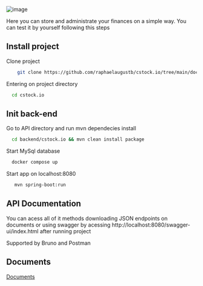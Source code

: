 ![image](https://github.com/raphaelaugustb/cstock.io/assets/66183690/7a493963-d113-4126-a3b3-f672487f8728)

Here you can store and administrate your finances on a simple way. You can test it by yourself following this steps




## Install project


 Clone project 
```bash
    git clone https://github.com/raphaelaugustb/cstock.io/tree/main/documents
```
Entering on project directory
  ```bash
    cd cstock.io
```
## Init back-end
  Go to API directory and run mvn dependecies install
  ```bash
    cd backend/cstock.io && mvn clean install package 
```
Start MySql database
  ```bash
    docker compose up
```
Start app on localhost:8080
 ```bash
    mvn spring-boot:run 
```
    
## API Documentation

You can acess all of it methods downloading JSON endpoints on documents or using swagger by acessing http://localhost:8080/swagger-ui/index.html after running project

Supported by Bruno and Postman


## Documents

[Documents](https://github.com/raphaelaugustb/cstock.io/tree/main/documents)

